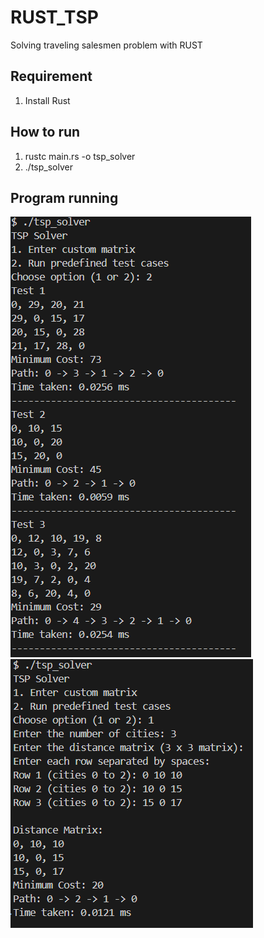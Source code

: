 # RUST_TSP

Solving traveling salesmen problem with RUST

## Requirement

1. Install Rust

## How to run

1.  rustc main.rs -o tsp_solver
2.  ./tsp_solver

## Program running

![Program Output](1.png)
![Program Output](2.png)
